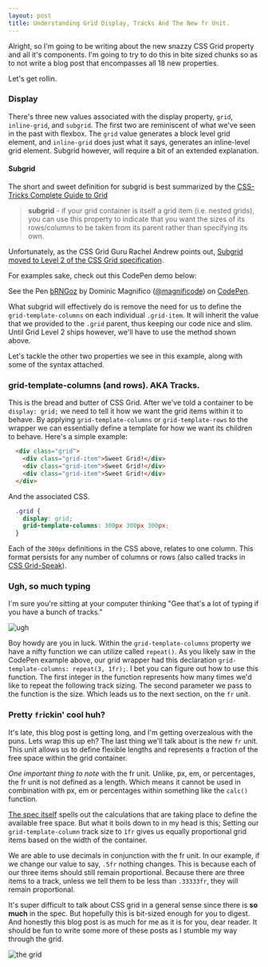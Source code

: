 ```yaml
---
layout: post
title: Understanding Grid Display, Tracks And The New fr Unit.
---
```


Alright, so I'm going to be writing about the new snazzy CSS Grid property and all it's components. I'm going to try to do this in bite sized chunks so as to not write a blog post that encompasses all 18 new properties.

Let's get rollin.

### Display

There's three new values associated with the display property, `grid`, `inline-grid`, and `subgrid`. The first two are reminiscent of what we've seen in the past with flexbox. The `grid` value generates a block level grid element, and `inline-grid` does just what it says, generates an inline-level grid element. Subgrid however, will require a bit of an extended explanation.

#### Subgrid

The short and sweet definition for subgrid is best summarized by the [CSS-Tricks Complete Guide to Grid](https://css-tricks.com/snippets/css/complete-guide-grid/)

> **subgrid** - if your grid container is itself a grid item (i.e. nested grids), you can use this property to indicate that you want the sizes of its rows/columns to be taken from its parent rather than specifying its own.

Unfortunately, as the CSS Grid Guru Rachel Andrew points out, [Subgrid moved to Level 2 of the CSS Grid specification](https://rachelandrew.co.uk/archives/2017/03/16/subgrid-moved-to-level-2-of-the-css-grid-specification/).

For examples sake, check out this CodePen demo below:

<p data-height="413" data-theme-id="21523" data-slug-hash="bRNGoz" data-default-tab="css,result" data-user="magnificode" data-embed-version="2" data-pen-title="bRNGoz" data-editable="true" class="codepen">See the Pen <a href="https://codepen.io/magnificode/pen/bRNGoz/">bRNGoz</a> by Dominic Magnifico (<a href="https://codepen.io/magnificode">@magnificode</a>) on <a href="https://codepen.io">CodePen</a>.</p>
<script async src="https://production-assets.codepen.io/assets/embed/ei.js"></script>

What subgrid will effectively do is remove the need for us to define the `grid-template-columns` on each individual `.grid-item`. It will inherit the value that we provided to the `.grid` parent, thus keeping our code nice and slim. Until Grid Level 2 ships however, we'll have to use the method shown above.

Let's tackle the other two properties we see in this example, along with some of the syntax attached.

### grid-template-columns (and rows). AKA Tracks.

This is the bread and butter of CSS Grid. After we've told a container to be `display: grid;` we need to tell it how we want the grid items within it to behave. By applying `grid-template-columns` or `grid-template-rows` to the wrapper we can essentially define a template for how we want its children to behave. Here's a simple example:

```html
  <div class="grid">
    <div class="grid-item">Sweet Grid!</div>
    <div class="grid-item">Sweet Grid!</div>
    <div class="grid-item">Sweet Grid!</div>
  </div>
```

And the associated CSS.

```css
  .grid {
    display: grid;
    grid-template-columns: 300px 300px 300px;
  }
```

Each of the `300px` definitions in the CSS above, relates to one column. This format persists for any number of columns or rows (also called tracks in [CSS Grid-Speak](https://www.w3.org/TR/css-grid-1/#grid-track-concept)).

### Ugh, so much typing

I'm sure you're sitting at your computer thinking "Gee that's a lot of typing if you have a bunch of tracks."

![ugh](http://bukk.it/ugh.gif)

Boy howdy are you in luck. Within the `grid-template-columns` property we have a nifty function we can utilize called `repeat()`. As you likely saw in the CodePen example above, our grid wrapper had this declaration `grid-template-columns: repeat(3, 1fr);`. I bet you can figure out how to use this function. The first integer in the function represents how many times we'd like to repeat the following track sizing. The second parameter we pass to the function is the size. Which leads us to the next section, on the `fr` unit.

### Pretty `fr`ickin' cool huh?

It's late, this blog post is getting long, and I'm getting overzealous with the puns. Lets wrap this up eh? The last thing we'll talk about is the new `fr` unit. This unit allows us to define flexible lengths and represents a fraction of the free space within the grid container.

*One important thing to note* with the fr unit. Unlike, px, em, or percentages, the fr unit is not defined as a length. Which means it cannot be used in combination with px, em or percentages within something like the `calc()` function.

[The spec itself](https://www.w3.org/TR/css-grid-1/#fr-unit) spells out the calculations that are taking place to define the available free space. But what it boils down to in my head is this; Setting our `grid-template-column` track size to `1fr` gives us equally proportional grid items based on the width of the container.

We are able to use decimals in conjunction with the fr unit. In our example, if we change our value to say, `.5fr` nothing changes. This is because each of our three items should still remain proportional. Because there are three items to a track, unless we tell them to be less than `.33333fr`, they will remain proportional.

It's super difficult to talk about CSS grid in a general sense since there is **so much** in the spec. But hopefully this is bit-sized enough for you to digest. And honestly this blog post is as much for me as it is for you, dear reader. It should be fun to write some more of these posts as I stumble my way through the grid.

![the grid](https://media.giphy.com/media/oSYflamt3IEjm/giphy.gif)